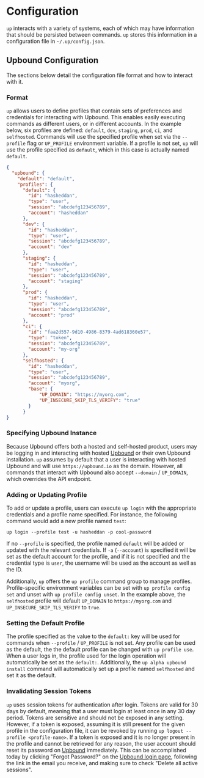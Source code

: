 # Configuration

`up` interacts with a variety of systems, each of which may have information
that should be persisted between commands. `up` stores this information in a
configuration file in `~/.up/config.json`.

## Upbound Configuration

The sections below detail the configuration file format and how to interact with
it.

### Format

`up` allows users to define profiles that contain sets of preferences and
credentials for interacting with Upbound. This enables easily executing commands
as different users, or in different accounts. In the example below, six profiles
are defined: `default`, `dev`, `staging`, `prod`, `ci`, and `selfhosted`.
Commands will use the specified profile when set via the `--profile` flag or
`UP_PROFILE` environment variable. If a profile is not set, `up` will use the
profile specified as `default`, which in this case is actually named `default`.

```json
{
  "upbound": {
    "default": "default",
    "profiles": {
      "default": {
        "id": "hasheddan",
        "type": "user",
        "session": "abcdefg123456789",
        "account": "hasheddan"
      },
      "dev": {
        "id": "hasheddan",
        "type": "user",
        "session": "abcdefg123456789",
        "account": "dev"
      },
      "staging": {
        "id": "hasheddan",
        "type": "user",
        "session": "abcdefg123456789",
        "account": "staging"
      },
      "prod": {
        "id": "hasheddan",
        "type": "user",
        "session": "abcdefg123456789",
        "account": "prod"
      },
      "ci": {
        "id": "faa2d557-9d10-4986-8379-4ad618360e57",
        "type": "token",
        "session": "abcdefg123456789",
        "account": "my-org"
      },
      "selfhosted": {
        "id": "hasheddan",
        "type": "user",
        "session": "abcdefg123456789",
        "account": "myorg",
        "base": {
            "UP_DOMAIN": "https://myorg.com",
            "UP_INSECURE_SKIP_TLS_VERIFY": "true"
        }
      }
}
```

### Specifying Upbound Instance

Because Upbound offers both a hosted and self-hosted product, users may be
logging in and interacting with hosted [Upbound] or their own Upbound
installation. `up` assumes by default that a user is interacting with hosted
Upbound and will use `https://upbound.io` as the domain. However, all commands
that interact with Upbound also accept `--domain` / `UP_DOMAIN`, which overrides
the API endpoint.

### Adding or Updating Profile

To add or update a profile, users can execute `up login` with the appropriate
credentials and a profile name specified. For instance, the following command
would add a new profile named `test`:

```
up login --profile test -u hasheddan -p cool-password
```

If no `--profile` is specified, the profile named `default` will be added or
updated with the relevant credentials. If `-a` (`--account`) is specified it
will be set as the default account for the profile, and if it is not specified
and the credential type is `user`, the username will be used as the account as
well as the ID.

Additionally, `up` offers the `up profile` command group to manage profiles.
Profile-specific environment variables can be set with `up profile config set`
and unset with `up profile config unset`. In the example above, the `selfhosted`
profile will default `UP_DOMAIN` to `https://myorg.com` and
`UP_INSECURE_SKIP_TLS_VERIFY` to `true`.

### Setting the Default Profile

The profile specified as the value to the `default:` key will be used for
commands when `--profile` / `UP_PROFILE` is not set. Any profile can be used as
the default, the the default profile can be changed with `up profile use`. When
a user logs in, the profile used for the login operation will automatically be
set as the `default:`. Additionally, the `up alpha upbound install` command will
automatically set up a profile named `selfhosted` and set it as the default.

### Invalidating Session Tokens

`up` uses session tokens for authentication after login. Tokens are valid for 30
days by default, meaning that a user must login at least once in any 30 day
period. Tokens are sensitive and should not be exposed in any setting. However,
if a token is exposed, assuming it is still present for the given profile in the
configuration file, it can be revoked by running `up logout --profile
<profile-name>`. If a token is exposed and it is no longer present in the
profile and cannot be retrieved for any reason, the user account should reset
its password on [Upbound] immediately. This can be accomplished today by
clicking "Forgot Password?" on the [Upbound login page], following the link in
the email you receive, and making sure to check "Delete all active sessions".

<!-- Named Links -->
[Upbound]: https://www.upbound.io/
[Upbound login page]: https://accounts.upbound.io/login
